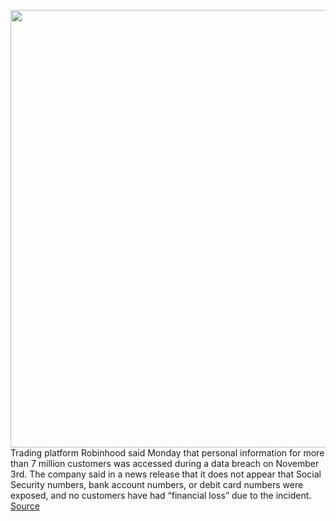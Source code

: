 <img src='https://cdn.vox-cdn.com/thumbor/FAl9CqikKF5_oBy_PTjJLO7OqG8=/0x0:2040x1360/1200x800/filters:focal(857x517:1183x843)/cdn.vox-cdn.com/uploads/chorus_image/image/70114078/acastro_210129_1777_robinhood_0002.0.jpg' width='700px' /><br/>
Trading platform Robinhood said Monday that personal information for more than 7 million customers was accessed during a data breach on November 3rd. The company said in a news release that it does not appear that Social Security numbers, bank account numbers, or debit card numbers were exposed, and no customers have had “financial loss” due to the incident.
<a href='https://www.theverge.com/2021/11/8/22770861/robinhood-7-million-customers-hacker-breach-extortion-security'> Source <a/>